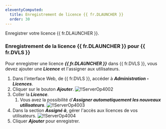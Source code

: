 ```yaml
---
eleventyComputed:
  title: Enregistrement de licence {{ fr.DLAUNCHER }}
  order: 30
---
```

Enregistrer votre licence {{ fr.DLAUNCHER }}.

### Enregistrement de la licence {{ fr.DLAUNCHER }} pour {{ fr.DVLS }}

Pour enregistrer une licence ***{{ fr.DLAUNCHER }}*** dans {{ fr.DVLS }}, vous devez ajouter une ***Licence*** et l'assigner aux utilisateurs.

1. Dans l'interface Web, de {{ fr.DVLS }}, accéder à ***Administration - Licences***.
1. Cliquer sur le bouton ***Ajouter***.
![!!ServerOp4002](https://cdnweb.devolutions.net/docs/fr/server/ServerOp4002.png)
1. Coller la ***Licence***.
    1. Vous avez la possibilité d'***Assigner automatiquement les nouveaux utilisateurs***.
![!!ServerOp4003](https://cdnweb.devolutions.net/docs/fr/server/ServerOp4003.png)
1. Dans la section ***Assigné à***, gérer l'accès aux licences de vos utilisateurs.
![!!ServerOp4004](https://cdnweb.devolutions.net/docs/fr/server/ServerOp4004.png)
1. Cliquer ***Ajouter*** pour enregistrer.

